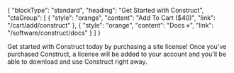 {
    "blockType": "standard",
    "heading": "Get Started with Construct",
    "ctaGroup": [
        {
            "style": "orange",
            "content": "Add To Cart ($40)",
            "link": "/cart/add/construct"
        },
        {
            "style": "orange",
            "content": "Docs &raquo;",
            "link": "/software/construct/docs"
        }
    ]
}

Get started with Construct today by purchasing a site license! Once you've purchased Construct, a license will be added to your account and you'll be able to download and use Construct right away.
